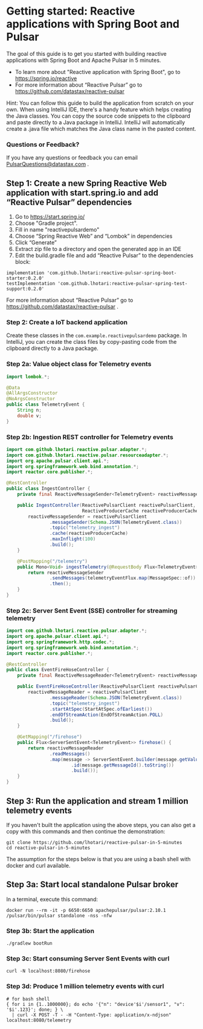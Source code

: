 # Getting started: Reactive applications with Spring Boot and Pulsar

The goal of this guide is to get you started with building reactive applications with Spring Boot and Apache Pulsar in 5 minutes. 

* To learn more about "Reactive application with Spring Boot", go to https://spring.io/reactive
* For more information about “Reactive Pulsar” go to https://github.com/datastax/reactive-pulsar

Hint: You can follow this guide to build the application from scratch on your own. When using IntelliJ IDE, there's a handy feature which helps creating the Java classes. You can copy the source code snippets to the clipboard and paste directly to a Java package in IntelliJ. IntelliJ will automatically create a .java file which matches the Java class name in the pasted content.

### Questions or Feedback?

If you have any questions or feedback you can email PulsarQuestions@datastax.com .

## Step 1: Create a new Spring Reactive Web application with start.spring.io and add “Reactive Pulsar” dependencies

1. Go to https://start.spring.io/ 
2. Choose "Gradle project".
3. Fill in name "reactivepulsardemo"
4. Choose “Spring Reactive Web” and “Lombok” in dependencies
5. Click “Generate”
6. Extract zip file to a directory and open the generated app in an IDE
7. Edit the build.gradle file and add “Reactive Pulsar” to the dependencies block:
```
implementation 'com.github.lhotari:reactive-pulsar-spring-boot-starter:0.2.0'
testImplementation 'com.github.lhotari:reactive-pulsar-spring-test-support:0.2.0'
```

For more information about “Reactive Pulsar” go to https://github.com/datastax/reactive-pulsar .

### Step 2: Create a IoT backend application

Create these classes in the `com.example.reactivepulsardemo` package. In IntelliJ, you can create the class files by copy-pasting code from the clipboard directly to a Java package.

### Step 2a: Value object class for Telemetry events

```java
import lombok.*;

@Data
@AllArgsConstructor
@NoArgsConstructor
public class TelemetryEvent {
    String n;
    double v;
}
```

### Step 2b: Ingestion REST controller for Telemetry events

```java
import com.github.lhotari.reactive.pulsar.adapter.*;
import com.github.lhotari.reactive.pulsar.resourceadapter.*;
import org.apache.pulsar.client.api.*;
import org.springframework.web.bind.annotation.*;
import reactor.core.publisher.*;

@RestController
public class IngestController {
    private final ReactiveMessageSender<TelemetryEvent> reactiveMessageSender;

    public IngestController(ReactivePulsarClient reactivePulsarClient,
                            ReactiveProducerCache reactiveProducerCache) {
        reactiveMessageSender = reactivePulsarClient
                .messageSender(Schema.JSON(TelemetryEvent.class))
                .topic("telemetry_ingest")
                .cache(reactiveProducerCache)
                .maxInflight(100)
                .build();
    }

    @PostMapping("/telemetry")
    public Mono<Void> ingestTelemetry(@RequestBody Flux<TelemetryEvent> telemetryEventFlux) {
        return reactiveMessageSender
                .sendMessages(telemetryEventFlux.map(MessageSpec::of))
                .then();
    }
}
```

### Step 2c: Server Sent Event (SSE) controller for streaming telemetry

```java
import com.github.lhotari.reactive.pulsar.adapter.*;
import org.apache.pulsar.client.api.*;
import org.springframework.http.codec.*;
import org.springframework.web.bind.annotation.*;
import reactor.core.publisher.*;

@RestController
public class EventFireHoseController {
    private final ReactiveMessageReader<TelemetryEvent> reactiveMessageReader;

    public EventFireHoseController(ReactivePulsarClient reactivePulsarClient) {
        reactiveMessageReader = reactivePulsarClient
                .messageReader(Schema.JSON(TelemetryEvent.class))
                .topic("telemetry_ingest")
                .startAtSpec(StartAtSpec.ofEarliest())
                .endOfStreamAction(EndOfStreamAction.POLL)
                .build();
    }

    @GetMapping("/firehose")
    public Flux<ServerSentEvent<TelemetryEvent>> firehose() {
        return reactiveMessageReader
                .readMessages()
                .map(message -> ServerSentEvent.builder(message.getValue())
                        .id(message.getMessageId().toString())
                        .build());
    }
}
```

## Step 3: Run the application and stream 1 million telemetry events

If you haven't built the application using the above steps, you can also get a copy with this commands and then continue the demonstration:
```shell
git clone https://github.com/lhotari/reactive-pulsar-in-5-minutes
cd reactive-pulsar-in-5-minutes
```

The assumption for the steps below is that you are using a bash shell with docker and curl available.

## Step 3a: Start local standalone Pulsar broker

In a terminal, execute this command:
```shell
docker run --rm -it -p 6650:6650 apachepulsar/pulsar:2.10.1 /pulsar/bin/pulsar standalone -nss -nfw
```

### Step 3b: Start the application

```shell
./gradlew bootRun
```

### Step 3c: Start consuming Server Sent Events with curl

```shell
curl -N localhost:8080/firehose
```

### Step 3d: Produce 1 million telemetry events with curl

```shell
# for bash shell
{ for i in {1..1000000}; do echo '{"n": "device'$i'/sensor1", "v": '$i'.123}'; done; } \
  | curl -X POST -T - -H "Content-Type: application/x-ndjson" localhost:8080/telemetry
```
